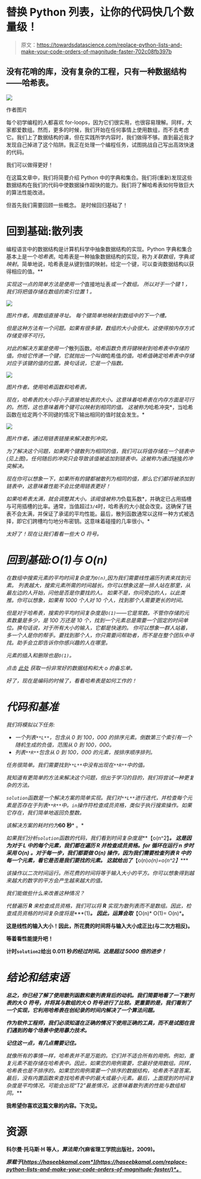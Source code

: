 # 替换 Python 列表，让你的代码快几个数量级！

> 原文：<https://towardsdatascience.com/replace-python-lists-and-make-your-code-orders-of-magnitude-faster-702c08fb397b>

## 没有花哨的库，没有复杂的工程，只有一种数据结构——哈希表。

![](img/13a7450414097a4c829c7f0ec8daad2e.png)

作者图片

每个初学编程的人都喜欢 for-loops，因为它们很实用，也很容易理解。同样，大家都爱数组。然而，更多的时候，我们开始在任何事情上使用数组，而不去考虑它。我们上了数据结构的课，但在实践所学内容时，我们做得不够。直到最近我才发现自己掉进了这个陷阱。我正在处理一个编程任务，试图挑战自己写出高效快速的代码。

我们可以做得更好！

在这篇文章中，我们将简要介绍 Python 中的字典和集合。我们将(重新)发现这些数据结构在我们的代码中使数据操作超快的能力。我们将了解哈希表如何导致巨大的算法性能改进。

但首先我们需要回顾一些概念。
是时候回归基础了！

# 回到基础:散列表

编程语言中的数据结构是计算机科学中抽象数据结构的实现。Python 字典和集合基本上是一个*哈希表*。哈希表是一种抽象数据结构的实现，称为*关联数组*，字典*或映射*。简单地说，哈希表是从键到值的映射。给定一个键，可以查询数据结构以获得相应的值。**

*实现这一点的简单方法是使用一个*直接地址表*或一个数组。
所以对于一个键 *1* ，我们将把值存储在数组的索引位置 *1* 。*

*![](img/2492fd91337f9efdd944f84d19afc70e.png)*

*图片作者。用数组直接寻址。
每个键简单地映射到数组中的下一个槽。*

*但是这种方法有一个问题。如果有很多键，数组的大小会很大。这使得按内存方式存储变得不可行。*

*对此的解决方案是使用一个*散列函数。*哈希函数负责将键映射到哈希表中存储的值。你给它传递一个键，它就抛出一个叫做*哈希值*的值。哈希值确定哈希表中存储对应于该键的值的位置。换句话说，它是一个指数。*

*![](img/909b3ce2f3c1fa538147c8cc56b280d4.png)*

*图片作者。使用哈希函数和哈希表。*

*现在，哈希表的大小将小于直接地址表的大小。这意味着哈希表在内存方面是可行的。然而，这也意味着两个键可以映射到相同的值。
这被称为*哈希冲突*，当哈希函数在给定两个不同键的情况下输出相同的值时就会发生。*

*![](img/08abe7d7b6451f051bf1a656433f2480.png)*

*图片作者。通过用链表链接来解决散列冲突。*

*为了解决这个问题，如果两个键散列为相同的值，我们可以将值存储在一个链表中(见上图)。任何随后的冲突只会导致该值被追加到链表中。这被称为通过*链接*的冲突解决。*

*现在你可以想象一下，如果所有的键都被散列为相同的值，那么它们都将被添加到链表中，这意味着性能不会比使用链表更好！*

*如果哈希表太满，就会调整其大小。该阈值被称为*负载系数*，并确定已占用插槽与可用插槽的比率。通常，当值超过`3/4`时，哈希表的大小就会改变。这确保了链表不会太满，并保证了承诺的平均性能。最后，散列函数通常以这样一种方式被选择，即它们跨槽均匀地分布密钥。这意味着碰撞的几率很小。*

*太好了！现在让我们看看一些大 O 符号。*

# *回到基础:O(1)与 O(n)*

*在数组中搜索元素的平均时间复杂度为`O(n)`,因为我们需要线性遍历列表来找到元素。
列表越大，搜索元素所需的时间越长。你可以想象这是一排人站在那里，从最左边的人开始，问他是否是你要找的人。
如果不是，你问旁边的人，以此类推。你可以想象，如果有 1000 个人对 10 个人，找到那个人需要更长的时间。*

*但是对于哈希表，搜索的平均时间复杂度是`O(1)`——它是常数。不管你存储的元素数量是多少，是 100 万还是 10 个，找到一个元素总是需要一个固定的时间单位。换句话说，对于所有大小的输入，它都是快速的。
你可以想象一群人站着，多一个人是你的帮手。要找到那个人，你只需要问帮助者，而不是在整个团队中寻找。助手会立即告诉你你感兴趣的人在哪里。*

*元素的插入和删除也是`O(1)`。*

**点击* [*此处*](https://www.bigocheatsheet.com/) *获取一份非常好的数据结构和大 o 的备忘单。**

*好了，现在是编码的时候了，看看哈希表是如何工作的！*

# *代码和基准*

*我们将模拟以下任务:*

*   *一个列表`**L**`，包含从 0 到 100，000 的排序元素。倒数第三个索引有一个随机生成的负值，范围从 0 到 100，000。*
*   *列表`**R**`包含从 0 到 100，000 的元素，按排序顺序排列。*

*任务很简单。我们需要找到`**L**`中没有出现在`**R**`中的值。*

*我知道有更简单的方法来解决这个问题，但出于学习的目的，我们将尝试一种更复杂的方法。*

*`solution`函数是一个解决方案的简单实现。我们对`**L**`进行迭代，并检查每个元素是否存在于列表`**R**`中。`in`操作符检查成员资格，类似于执行搜索操作。如果它存在，我们简单地返回负整数。*

*该解决方案的耗时约为***60 秒*** 。*

*如果我们分析`solution`函数的代码，我们看到时间复杂度是***【o(n^2】***。
这是因为对于 ***L*** 中的每个元素，我们都在遍历 ***R*** 并检查成员资格。for 循环在运行 ***n*** 步时采用 ***O(n)*** 。对于每一步，我们都要做 O(n) 操作，因为我们需要检查列表 ***R*** 中的每一个元素，看它是否是我们要找的元素。
这就给出了***【o(n)*o(n)=o(n^2】****

*该操作以二次时间运行。所花费的时间将等于输入大小的平方。你可以想象得到越来越大的数字的平方会产生越来越大的值。*

*我们能做些什么来改善这种情况？*

*代替遍历 ***R*** 来检查成员资格，我们可以将 ***R*** 实现为散列表而不是数组。因此，检查成员资格的时间复杂度将是****(1)***。
因此，运算会取***【O(n)* O(1)= O(n)***。**

**这是线性的输入大小！因此，所花费的时间将与输入大小成正比(与二次方相反)。**

**等着看性能提升吧！**

**计时`solution2`给出 0.011 秒*的经过时间。这是超过 5000 倍的进步！***

# ***结论和结束语***

***总之，你已经了解了使用散列函数和散列表背后的动机。我们简要地看了一下散列表的大 O 符号，并将其与数组的大 O 符号进行了比较。更重要的是，我们看到了一个实现，它利用哈希表在创纪录的时间内解决了一个算法问题。***

***作为软件工程师，我们必须知道在正确的情况下使用正确的工具，而不是试图在我们遇到的每个场景中使用暴力技术。***

***记住这一点，有几点需要记住。***

***就像所有的事情一样，哈希表并不是万能的。它们并不适合所有的用例。例如，重复元素不能存储在哈希表中。因此，如果您的用例需要，您最好使用数组。同样，哈希表也是不排序的。如果您的用例需要一个排序的数据结构，哈希表不是答案。最后，没有内置函数来查找哈希表中的最大或最小元素。最后，上面提到的时间复杂度是*平均情况*。可能会出现“T2”最差情况，这意味着散列表的性能与数组相同。***

**我希望你喜欢这篇文章的内容。下次见。**

# **资源**

**科尔曼·托马斯·H 等人，*算法简介*(麻省理工学院出版社，2009)。**

***原载于*[*https://haseebkamal.com*](https://haseebkamal.com/replace-python-lists-and-make-your-code-orders-of-magnitude-faster/)*。***